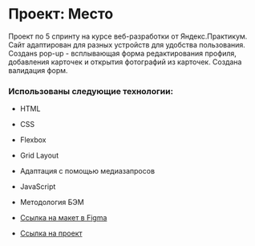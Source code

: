 # Проект: Место
Проект по 5 спринту на курсе веб-разработки от Яндекс.Практикум. Сайт адаптирован для разных устройств для удобства пользования. Созданs pop-up - всплывающая форма редактирования профиля, добавления карточек и открытия фотографий из карточек. Создана валидация форм.

### Использованы следующие технологии:
* HTML
* CSS
* Flexbox
* Grid Layout
* Адаптация с помощью медиазапросов
* JavaScript
* Методология БЭМ

* [Ссылка на макет в Figma](https://www.figma.com/file/2cn9N9jSkmxD84oJik7xL7/JavaScript.-Sprint-4?node-id=0%3A1)

* [Ссылка на проект](https://alarmpan1c.github.io/mesto/)
